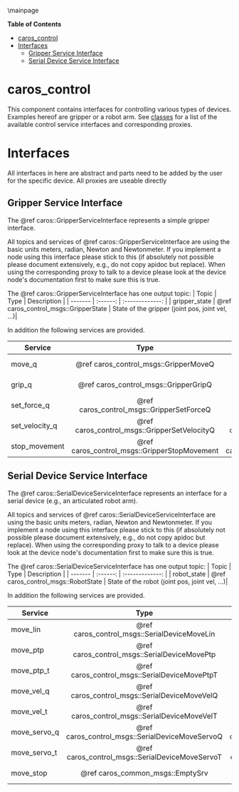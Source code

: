 \mainpage
<!-- markdown-toc start - Don't edit this section. Run M-x markdown-toc-generate-toc again -->
**Table of Contents**

- [caros_control](#caroscontrol)
- [Interfaces](#interfaces)
    - [Gripper Service Interface](#gripper-service-interface)
    - [Serial Device Service Interface](#serial-device-service-interface)

<!-- markdown-toc end -->

# caros_control #
This component contains interfaces for controlling various types of devices. Examples hereof are gripper or a robot arm. See [classes](annotated.html) for a list of the available control service interfaces and corresponding proxies.

# Interfaces #
All interfaces in here are abstract and parts need to be added by the user for the specific device. All proxies are useable directly

## Gripper Service Interface ##
The @ref caros::GripperServiceInterface represents a simple gripper interface.

All topics and services of @ref caros::GripperServiceInterface are using the basic units meters, radian, Newton and Newtonmeter. If you implement a node using this interface please stick to this (if absolutely not possible please document extensively, e.g., do not copy apidoc but replace). When using the corresponding proxy to talk to a device please look at the device node's documentation first to make sure this is true.

The @ref caros::GripperServiceInterface has one output topic:
| Topic | Type | Description |
| ------- | :------: | :-------------: |
| gripper_state  | @ref caros_control_msgs::GripperState | State of the gripper (joint pos, joint vel, ...)|

In addition the following services are provided.

| Service | Type | Description |
| ------- | :------: | :-------------: |
| move_q  | @ref caros_control_msgs::GripperMoveQ | See @ref caros::GripperServiceInterface::moveQ. |
| grip_q  | @ref caros_control_msgs::GripperGripQ | See @ref caros::GripperServiceInterface::gripQ. |
| set_force_q  | @ref caros_control_msgs::GripperSetForceQ | See @ref caros::GripperServiceInterface::setForceQ. |
| set_velocity_q  | @ref caros_control_msgs::GripperSetVelocityQ | See @ref caros::GripperServiceInterface::setVelocityQ. |
| stop_movement  | @ref caros_control_msgs::GripperStopMovement | See @ref caros::GripperServiceInterface::stopMovement. |


## Serial Device Service Interface ##
The @ref caros::SerialDeviceServiceInterface represents an interface for a serial device (e.g., an articulated robot arm).

All topics and services of @ref caros::SerialDeviceServiceInterface are using the basic units meters, radian, Newton and Newtonmeter. If you implement a node using this interface please stick to this (if absolutely not possible please document extensively, e.g., do not copy apidoc but replace). When using the corresponding proxy to talk to a device please look at the device node's documentation first to make sure this is true.

The @ref caros::SerialDeviceServiceInterface has one output topic:
| Topic | Type | Description |
| ------- | :------: | :-------------: |
| robot_state  | @ref caros_control_msgs::RobotState | State of the robot (joint pos, joint vel, ...)|

In addition the following services are provided.

| Service | Type | Description |
| ------- | :------: | :-------------: |
| move_lin | @ref caros_control_msgs::SerialDeviceMoveLin | See @ref caros::SerialDeviceServiceInterface::moveLin. |
| move_ptp | @ref caros_control_msgs::SerialDeviceMovePtp | See @ref caros::SerialDeviceServiceInterface::movePtp.  |
| move_ptp_t | @ref caros_control_msgs::SerialDeviceMovePtpT | See @ref caros::SerialDeviceServiceInterface::movePtpT. |
| move_vel_q | @ref caros_control_msgs::SerialDeviceMoveVelQ | See @ref caros::SerialDeviceServiceInterface::moveVelQ. |
| move_vel_t | @ref caros_control_msgs::SerialDeviceMoveVelT | See @ref caros::SerialDeviceServiceInterface::moveVelT. |
| move_servo_q | @ref caros_control_msgs::SerialDeviceMoveServoQ | See @ref caros::SerialDeviceServiceInterface::moveServoQ. |
| move_servo_t | @ref caros_control_msgs::SerialDeviceMoveServoT | See @ref caros::SerialDeviceServiceInterface::moveServoT. |
| move_stop | @ref caros_common_msgs::EmptySrv | See @ref caros::SerialDeviceServiceInterface::moveStop. |
